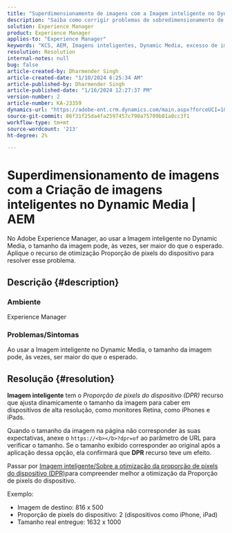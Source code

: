 ```yaml
---
title: "Superdimensionamento de imagens com a Imagem inteligente no Dynamic Media | AEM"
description: "Saiba como corrigir problemas de sobredimensionamento de imagem quando o recurso Smart Imaging é usado no Dynamic Media. Aplique o recurso de otimização Proporção de pixels do dispositivo."
solution: Experience Manager
product: Experience Manager
applies-to: "Experience Manager"
keywords: "KCS, AEM, Imagens inteligentes, Dynamic Media, excesso de imagens"
resolution: Resolution
internal-notes: null
bug: false
article-created-by: Dharmender Singh
article-created-date: "1/10/2024 6:25:34 AM"
article-published-by: Dharmender Singh
article-published-date: "1/16/2024 12:27:37 PM"
version-number: 2
article-number: KA-23359
dynamics-url: "https://adobe-ent.crm.dynamics.com/main.aspx?forceUCI=1&pagetype=entityrecord&etn=knowledgearticle&id=fa0b370e-81af-ee11-a569-6045bd0065b6"
source-git-commit: 86f31f25da4fa2597457c790a75709b81a0cc3f1
workflow-type: tm+mt
source-wordcount: '213'
ht-degree: 2%

---
```


# Superdimensionamento de imagens com a Criação de imagens inteligentes no Dynamic Media | AEM


No Adobe Experience Manager, ao usar a Imagem inteligente no Dynamic Media, o tamanho da imagem pode, às vezes, ser maior do que o esperado. Aplique o recurso de otimização Proporção de pixels do dispositivo para resolver esse problema.

## Descrição {#description}


### <b>Ambiente</b>

Experience Manager

### <b>Problemas/Sintomas</b>

Ao usar a Imagem inteligente no Dynamic Media, o tamanho da imagem pode, às vezes, ser maior do que o esperado.


## Resolução {#resolution}


<b>Imagem inteligente</b> tem o *Proporção de pixels do dispositivo (DPR)* recurso que ajusta dinamicamente o tamanho da imagem para caber em dispositivos de alta resolução, como monitores Retina, como iPhones e iPads.

Quando o tamanho da imagem na página não corresponder às suas expectativas, anexe o `https://<b></b>?dpr=of` ao parâmetro de URL para verificar o tamanho. Se o tamanho exibido corresponder ao original após a aplicação dessa opção, ela confirmará que <b>DPR</b> recurso teve um efeito.

Passar por [Imagem inteligente/Sobre a otimização da proporção de pixels do dispositivo (DPR)](https://experienceleague.adobe.com/docs/experience-manager-65/assets/dynamic/imaging-faq.html#dpr)para compreender melhor a otimização da Proporção de pixels do dispositivo.

Exemplo:

- Imagem de destino: 816 x 500
- Proporção de pixels do dispositivo: 2 (dispositivos como iPhone, iPad)
- Tamanho real entregue: 1632 x 1000

